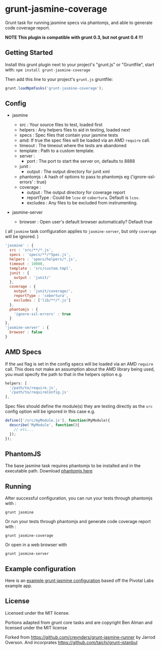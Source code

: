 # grunt-jasmine-coverage

Grunt task for running jasmine specs via phantomjs, and able to generate code coverage report.

**NOTE This plugin is compatible with grunt 0.3, but not grunt 0.4 !!!**

## Getting Started

Install this grunt plugin next to your project's "grunt.js" or "Gruntfile", start with: `npm install grunt-jasmine-coverage`

Then add this line to your project's `grunt.js` gruntfile:

```javascript
grunt.loadNpmTasks('grunt-jasmine-coverage');
```

## Config
- jasmine
  - src : Your source files to test, loaded first
  - helpers : Any helpers files to aid in testing, loaded next
  - specs : Spec files that contain your jasmine tests
  - amd: If true the spec files will be loaded via an AMD `require` call.
  - timeout : The timeout where the tests are abandoned
  - template : Path to a custom template.
  - server :
     - port : The port to start the server on, defaults to 8888
  - junit :
     - output : The output directory for junit xml
  - phantomjs : A hash of options to pass to phantomjs eg {'ignore-ssl-errors' : true}
  - coverage :
     - output : The output directory for coverage report
     - reportType : Could be `lcov` or `cobertura`. Default is `lcov`.
     - excludes : Any files to be excluded from instrumenting.

- jasmine-server
  - browser : Open user's default browser automatically? Default true

( all `jasmine` task configuration applies to `jasmine-server`, but only `coverage` will be ignored. )

```javascript
'jasmine' : {
  src : 'src/**/*.js',
  specs : 'specs/**/*Spec.js',
  helpers : 'specs/helpers/*.js',
  timeout : 10000,
  template : 'src/custom.tmpl',
  junit : {
    output : 'junit/'
  },
  coverage : {
    output : 'junit/coverage/',
    reportType : 'cobertura',
    excludes : ['lib/**/*.js']    
  },
  phantomjs : {
    'ignore-ssl-errors' : true
  }
},
'jasmine-server' : {
  browser : false
}
```

## AMD Specs

If the `amd` flag is set in the config specs will be loaded via an AMD `require` call.  This does not make an assumption about the AMD library being used, you must specify the path to that in the helpers option e.g.

```javascript
helpers: [
  '/path/to/require.js',
  '/path/to/requireConfig.js'
],
```

Spec files should define the module(s) they are testing directly as the `src` config option will be ignored in this case e.g.

```javascript
define(['/src/myModule.js'], function(MyModule){
  describe('MyModule', function(){
    // etc...
  });
});
```

## PhantomJS

The base jasmine task requires phantomjs to be installed and in the executable path. Download [phantomjs here](http://phantomjs.org/)

## Running

After successful configuration, you can run your tests through phantomjs with :

```grunt jasmine```

Or run your tests through phantomjs and generate code coverage report with :

```grunt jasmine-coverage```

Or open in a web browser with

```grunt jasmine-server```

## Example configuration

Here is an [example grunt jasmine configuration](https://github.com/jsoverson/grunt-jasmine-runner-example) based off the
 Pivotal Labs example app.


## License
Licensed under the MIT license.

Portions adapted from grunt core tasks and are copyright Ben Alman and licensed under the MIT license

Forked from https://github.com/creynders/grunt-jasmine-runner by Jarrod Overson. And incorprates https://github.com/taichi/grunt-istanbul
